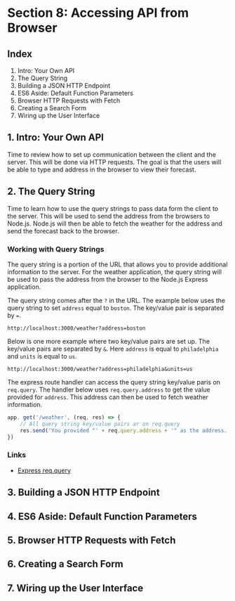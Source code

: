 # Section 8: Accessing API from Browser

## Index
1. Intro: Your Own API
2. The Query String
3. Building a JSON HTTP Endpoint
4. ES6 Aside: Default Function Parameters
5. Browser HTTP Requests with Fetch
6. Creating a Search Form
7. Wiring up the User Interface

## 1. Intro: Your Own API
Time to review how to set up communication between the client and the server. This will be done via HTTP requests. The goal is that the users will be able to type and address in the browser to view their forecast.

## 2. The Query String
Time to learn how to use the query strings to pass data form the client to the server. This will be used to send the address from the browsers to Node.js. Node.js will then be able to fetch the weather for the address and send the forecast back to the browser.

### Working with Query Strings
The query string is a portion of the URL that allows you to provide additional information to the server. For the weather application, the query string will be used to pass the address from the browser to the Node.js Express application.

The query string comes after the `?` in the URL. The example below uses the query string to set `address` equal to `boston`. The key/value pair is separated by `=`.

```
http://localhost:3000/weather?address=boston
```

Below is one more example where two key/value pairs are set up. The key/value pairs are separated by `&`. Here `address` is equal to `philadelphia` and `units` is equal to `us`.

```
http://localhost:3000/weather?address=philadelphia&units=us
```

The express route handler can access the query string key/value paris on `req.query`. The handler below uses `req.query.address` to get the value provided for `address`. This address can then be used to fetch weather information.

```js
app. get('/weather', (req, res) => {
    // All query string key/value pairs ar on req.query
    res.send('You provided "' + req.query.address + '" as the address.')
})
```

### Links
+ [Express req.query](http://expressjs.com/en/4x/api.html#req.query)


## 3. Building a JSON HTTP Endpoint

## 4. ES6 Aside: Default Function Parameters

## 5. Browser HTTP Requests with Fetch

## 6. Creating a Search Form

## 7. Wiring up the User Interface

